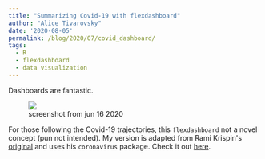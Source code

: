 ```yaml
---
title: "Summarizing Covid-19 with flexdashboard"
author: "Alice Tivarovsky"
date: '2020-08-05'
permalink: /blog/2020/07/covid_dashboard/
tags: 
  - R
  - flexdashboard
  - data visualization
---
```


Dashboards are fantastic. 

<figure>
    <a href="/assets/covid_dash"><img src="/images/covid.png"></a>
    <figcaption>screenshot from jun 16 2020</figcaption>
</figure>

For those following the Covid-19 trajectories, this `flexdashboard` not a novel concept (pun not intended). My version is adapted from Rami Krispin's [original](https://ramikrispin.github.io/coronavirus_dashboard/) and uses his `coronavirus` package. Check it out <a href="/assets/covid_dash">here</a>.







